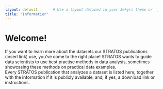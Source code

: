 ```yaml
---
layout: default       # Use a layout defined in your Jekyll theme or `_layouts/`
title: "Information"
---
```

# Welcome!
If you want to learn more about the datasets our STRATOS publications (insert link) use, you've come to the right place! STRATOS wants to guide data scientists to use best practise methods in data analysis, sometimes showcasing these methods on practical data examples.
<br>
Every STRATOS publication that analyzes a dataset is listed here, together with the information if it is publicly available, and, if yes, a download link or instructions.

